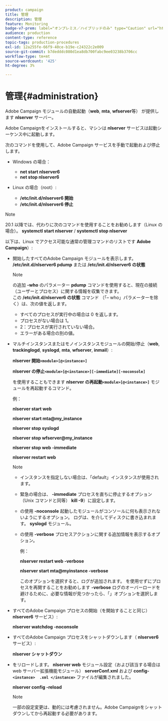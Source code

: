 ```yaml
---
product: campaign
title: 管理
description: 管理
feature: Monitoring
badge-v7-prem: label="オンプレミス／ハイブリッドのみ" type="Caution" url="https://experienceleague.adobe.com/docs/campaign-classic/using/installing-campaign-classic/architecture-and-hosting-models/hosting-models-lp/hosting-models.html?lang=ja" tooltip="オンプレミスデプロイメントとハイブリッドデプロイメントにのみ適用されます"
audience: production
content-type: reference
topic-tags: production-procedures
exl-id: 12a255fe-66f9-40ce-b19e-c24322c2e009
source-git-commit: b7dedddc080d1ea8db700fabc9ee03238b3706cc
workflow-type: tm+mt
source-wordcount: '425'
ht-degree: 3%

---
```


# 管理{#administration}

Adobe Campaign モジュールの自動起動（**web**, **mta**, **wfserver**&#x200B;等） が提供します **nlserver** サーバー。

Adobe Campaignをインストールすると、マシンは **nlserver** サービスは起動シーケンス中に起動します。

次のコマンドを使用して、Adobe Campaign サービスを手動で起動および停止します。

* Windows の場合：

   * **net start nlserver6**
   * **net stop nlserver6**

* Linux の場合（root）:

   * **/etc/init.d/nlserver6 開始**
   * **/etc/init.d/nlserver6 停止**

>[!NOTE]
>
>20.1 以降では、代わりに次のコマンドを使用することをお勧めします（Linux の場合）。 **systemctl start nlserver** / **systemctl stop nlserver**

以下は、Linux でアクセス可能な通常の管理コマンドのリストです **Adobe Campaign**）:

* 開始したすべてのAdobe Campaign モジュールを表示します。 **/etc/init.d/nlserver6 pdump** または **/etc/init.d/nlserver6 の状態**

  >[!NOTE]
  >
  >の追加 **-who** のパラメーター **pdump** コマンドを使用すると、現在の接続（ユーザーとプロセス）に関する情報を収集できます。\
  >この **/etc/init.d/nlserver6 の状態** コマンド （「– who」パラメーターを除く）は、次の値を返します。
  >
  >    * すべてのプロセスが実行中の場合は 0 を返します。
  >    * プロセスがない場合は 1。
  >    * 2：プロセスが実行されていない場合。
  >    * エラーがある場合の別の値。
  >

* マルチインスタンスまたはモノインスタンスモジュールの開始/停止（**web**, **trackinglogd**, **syslogd**, **mta**, **wfserver**, **inmail**）:

  **nlserver 開始`<module>[@<instance>]`**

  **nlserver の停止`<module>[@<instance>][-immediate][-noconsole]`**

  を使用することもできます **nlserver の再起動`<module>[@<instance>]`** モジュールを再起動するコマンド。

  例：

  **nlserver start web**

  **nlserver start mta@my_instance**

  **nlserver stop syslogd**

  **nlserver stop wfserver@my_instance**

  **nlserver stop web -immediate**

  **nlserver restart web**

  >[!NOTE]
  >
  >* インスタンスを指定しない場合は、「default」インスタンスが使用されます。
  >* 緊急の場合は、 **-immediate** プロセスを直ちに停止するオプション （Unix コマンドと同等） **kill -9**）に設定します。
  >* の使用 **-noconsole** 起動したモジュールがコンソールに何も表示されないようにするオプション。 ログは、を介してディスクに書き込まれます。 **syslogd** モジュール。
  >* の使用 **-verbose** プロセスアクションに関する追加情報を表示するオプション。
  >
  >   例：
  >
  >   **nlserver restart web -verbose**
  >
  >   **nlserver start mta@myinstance -verbose**
  >
  >   このオプションを選択すると、ログが追加されます。 を使用せずにプロセスを再開することをお勧めします **-verbose** ログのオーバーロードを避けるために、必要な情報が見つかったら、「」オプションを選択します。

* すべてのAdobe Campaign プロセスの開始（を開始することと同じ） **nlserver6** サービス）:

  **nlserver watchdog -noconsole**

* すべてのAdobe Campaign プロセスをシャットダウンします（ **nlserver6** サービス）:

  **nlserver シャットダウン**

* をリロードします。 **nlserver web** モジュール設定（および該当する場合は web サーバー拡張機能モジュール） **serverConf.xml** および **config-`<instance>  .xml </instance>`** ファイルが編集されました。

  **nlserver config -reload**

  >[!NOTE]
  >
  >一部の設定変更は、動的には考慮されません。Adobe Campaignをシャットダウンしてから再起動する必要があります。
